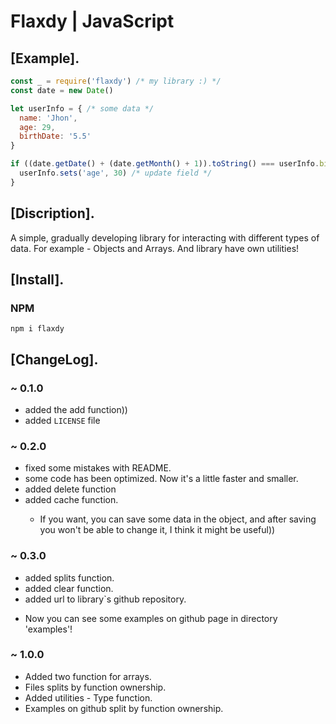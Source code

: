 # Flaxdy | JavaScript

## [Example].

```js
const _ = require('flaxdy') /* my library :) */
const date = new Date()

let userInfo = { /* some data */
  name: 'Jhon',
  age: 29,
  birthDate: '5.5'
}

if ((date.getDate() + (date.getMonth() + 1)).toString() === userInfo.birthDate) {
  userInfo.sets('age', 30) /* update field */
}
```

## [Discription].

<p>A simple, gradually developing library for interacting with different types of data. For example - Objects and Arrays. And library have own utilities!</p>

## [Install].

### NPM

```
npm i flaxdy
```

## [ChangeLog].

### ~ 0.1.0

* added the add function))
* added `LICENSE` file

### ~ 0.2.0

* fixed some mistakes with README.
* some code has been optimized. Now it's a little faster and smaller.
* added delete function
* added cache function.
  * <p>If you want, you can save some data in the object, and after saving you won't be able to change it, I think it might be useful))</p>

### ~ 0.3.0

* added splits function.
* added clear function.
* added url to library`s github repository.
* <p>Now you can see some examples on github page in directory 'examples'!</p>

### ~ 1.0.0

* Added two function for arrays.
* Files splits by function ownership.
* Added utilities - Type function.
* Examples on github split by function ownership.
